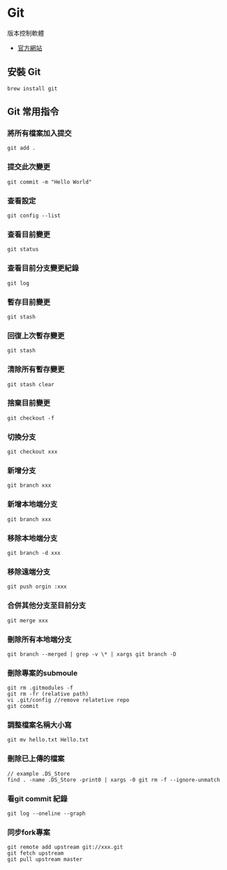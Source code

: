# Git

版本控制軟體

- [官方網站](https://git-scm.com/)

## 安裝 Git

```
brew install git
```

## Git 常用指令

### 將所有檔案加入提交

```
git add .
```

### 提交此次變更

```
git commit -m "Hello World"
```

### 查看設定

```
git config --list
```

### 查看目前變更

```
git status
```

### 查看目前分支變更紀錄

```
git log
```

### 暫存目前變更

```
git stash
```

### 回復上次暫存變更

```
git stash 
```

### 清除所有暫存變更

```
git stash clear
```

### 捨棄目前變更

```
git checkout -f
```

### 切換分支

```
git checkout xxx
```

### 新增分支

```
git branch xxx
```

### 新增本地端分支

```
git branch xxx
```

### 移除本地端分支

```
git branch -d xxx
```

### 移除遠端分支

```
git push orgin :xxx
```

### 合併其他分支至目前分支

```
git merge xxx
```

### 刪除所有本地端分支

```
git branch --merged | grep -v \* | xargs git branch -D 
```


### 刪除專案的submoule

```
git rm .gitmodules -f
git rm -fr (relative path)
vi .git/config //remove relatetive repo
git commit
```

### 調整檔案名稱大小寫

```
git mv hello.txt Hello.txt
```

### 刪除已上傳的檔案

```
// example .DS_Store
find . -name .DS_Store -print0 | xargs -0 git rm -f --ignore-unmatch
```

### 看git commit 紀錄

```
git log --oneline --graph
```
### 同步fork專案

```
git remote add upstream git://xxx.git
git fetch upstream
git pull upstream master
```
